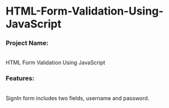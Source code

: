 # HTML-Form-Validation-Using-JavaScript
<h3>Project Name:</h3><br>HTML Form Validation Using JavaScript<br>
<h3>Features:</h3> <br>SignIn form includes two fields, username and password.
          
